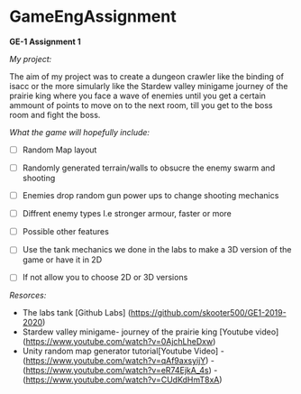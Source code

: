 # GameEngAssignment
**GE-1 Assignment 1**

*My project:*

The aim of my project was to create a dungeon crawler like the binding of isacc or the more simularly like the Stardew valley minigame journey of the prairie king where you face a wave of enemies until you get a certain ammount of points to move on to the next room, till you get to the boss room and fight the boss. 

*What the game will hopefully include:* 

- [ ] Random Map layout
- [ ] Randomly generated terrain/walls to obsucre the enemy swarm and shooting
- [ ] Enemies drop random gun power ups to change shooting mechanics
- [ ] Diffrent enemy types I.e stronger armour, faster or more
- [ ] Possible other features
- [ ] Use the tank mechanics we done in the labs to make a 3D version of the game or have it in 2D
- [ ] If not allow you to choose 2D or 3D versions


*Resorces:*

- The labs tank [Github Labs] (https://github.com/skooter500/GE1-2019-2020)
- Stardew valley minigame- journey of the prairie king [Youtube video] (https://www.youtube.com/watch?v=0AjchLheDxw)
- Unity random map generator tutorial[Youtube Video]
                                                    - (https://www.youtube.com/watch?v=qAf9axsyijY)
                                                    - (https://www.youtube.com/watch?v=eR74EjkA_4s)
                                                    - (https://www.youtube.com/watch?v=CUdKdHmT8xA)
                           
                           
